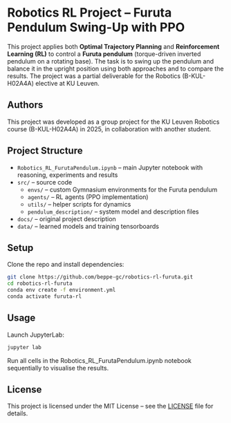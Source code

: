 # Robotics RL Project – Furuta Pendulum Swing-Up with PPO

This project applies both **Optimal Trajectory Planning** and **Reinforcement Learning (RL)** to control a **Furuta pendulum** (torque-driven inverted pendulum on a rotating base). The task is to swing up the pendulum and balance it in the upright position using both approaches and to compare the results. The project was a partial deliverable for the Robotics (B-KUL-H02A4A) elective at KU Leuven.

## Authors
This project was developed as a group project for the KU Leuven Robotics course (B-KUL-H02A4A) in 2025, in collaboration with another student.

## Project Structure
- `Robotics_RL_FurutaPendulum.ipynb` – main Jupyter notebook with reasoning, experiments and results  
- `src/` – source code
  - `envs/` – custom Gymnasium environments for the Furuta pendulum  
  - `agents/` – RL agents (PPO implementation)  
  - `utils/` – helper scripts for dynamics 
  - `pendulum_description/` – system model and description files  
- `docs/` – original project description  
- `data/` – learned models and training tensorboards  

## Setup
Clone the repo and install dependencies:

```bash
git clone https://github.com/beppe-gc/robotics-rl-furuta.git
cd robotics-rl-furuta
conda env create -f environment.yml
conda activate furuta-rl
```

## Usage

Launch JupyterLab:

```bash
jupyter lab
```

Run all cells in the Robotics_RL_FurutaPendulum.ipynb notebook sequentially to visualise the results.

## License
This project is licensed under the MIT License – see the [LICENSE](LICENSE) file for details.
